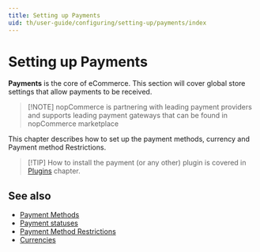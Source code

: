 ```yaml
---
title: Setting up Payments
uid: th/user-guide/configuring/setting-up/payments/index
---
```


# Setting up Payments

**Payments** is the core of eCommerce. This section will cover global store settings that allow payments to be received.

> [!NOTE] nopCommerce is partnering with leading payment providers and supports leading payment gateways that can be found in nopCommerce marketplace

This chapter describes how to set up the payment methods, currency and Payment method Restrictions.

> [!TIP] How to install the payment (or any other) plugin is covered in [Plugins](xref:en/user-guide/configuring/system/plugins) chapter.

## See also

- [Payment Methods](xref:th/user-guide/configuring/setting-up/payments/methods/index)
- [Payment statuses](xref:th/user-guide/configuring/setting-up/payments/payment-statuses)
- [Payment Method Restrictions](xref:th/user-guide/configuring/setting-up/payments/payment-method-restrictions)
- [Currencies](xref:th/user-guide/configuring/setting-up/payments/currencies)